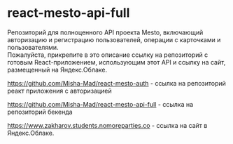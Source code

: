 # react-mesto-api-full
Репозиторий для полноценного API проекта Mesto, включающий авторизацию и регистрацию пользователей, операции с карточками и пользователями.  
Пожалуйста, прикрепите в это описание ссылку на репозиторий с готовым React-приложением, использующим этот API и ссылку на сайт, размещенный на Яндекс.Облаке.

https://github.com/Misha-Mad/react-mesto-auth - ссылка на репозиторий реакт приложения с авторизацией

https://github.com/Misha-Mad/react-mesto-api-full - ссылка на репозиторий бекенда

https://www.zakharov.students.nomoreparties.co - ссылка на сайт в Яндекс.Облаке.
